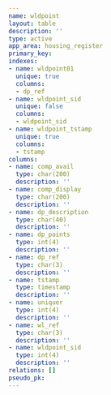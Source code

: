 ```yaml
---
name: wldpoint
layout: table
description: ''
type: active
app_area: housing_register
primary_key: 
indexes:
- name: wldpoint01
  unique: true
  columns:
  - dp_ref
- name: wldpoint_sid
  unique: false
  columns:
  - wldpoint_sid
- name: wldpoint_tstamp
  unique: true
  columns:
  - tstamp
columns:
- name: comp_avail
  type: char(200)
  description: ''
- name: comp_display
  type: char(200)
  description: ''
- name: dp_description
  type: char(40)
  description: ''
- name: dp_points
  type: int(4)
  description: ''
- name: dp_ref
  type: char(3)
  description: ''
- name: tstamp
  type: timestamp
  description: ''
- name: uniquer
  type: int(4)
  description: ''
- name: wl_ref
  type: char(3)
  description: ''
- name: wldpoint_sid
  type: int(4)
  description: ''
relations: []
pseudo_pk: 
---
```


